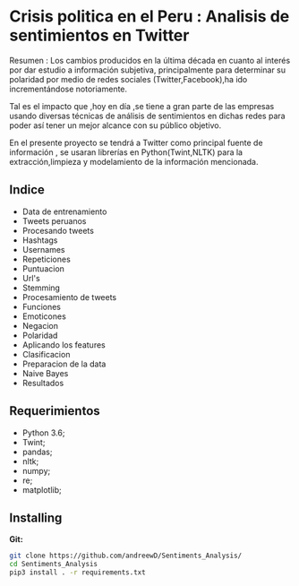 # Crisis politica en el Peru : Analisis de sentimientos en Twitter

Resumen : 
Los cambios producidos en la última década en cuanto al interés por dar estudio a información subjetiva, principalmente para determinar su polaridad por medio de redes sociales (Twitter,Facebook),ha ido incrementándose notoriamente. 

Tal es el impacto que ,hoy en día ,se tiene a gran parte de las empresas usando diversas técnicas de análisis de sentimientos en dichas redes para poder así tener un mejor alcance con su público objetivo.

En el presente proyecto se tendrá a Twitter como principal fuente de información , se usaran librerías en Python(Twint,NLTK) para la extracción,limpieza y modelamiento de la información mencionada.

## Indice
- Data de entrenamiento
- Tweets peruanos
- Procesando tweets
 - Hashtags
 - Usernames
 - Repeticiones
 - Puntuacion
 - Url's
 - Stemming
- Procesamiento de tweets
- Funciones
 - Emoticones
 - Negacion
 - Polaridad
- Aplicando los features
- Clasificacion
 - Preparacion de la data
 - Naive Bayes
 - Resultados

## Requerimientos
- Python 3.6;
- Twint;
- pandas;
- nltk;
- numpy;
- re;
- matplotlib;

## Installing

**Git:**
```bash
git clone https://github.com/andreewD/Sentiments_Analysis/
cd Sentiments_Analysis
pip3 install . -r requirements.txt
```
